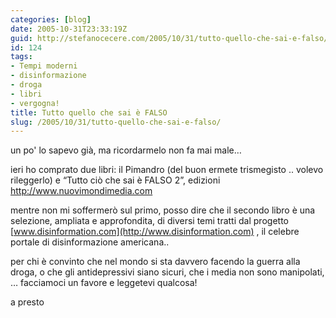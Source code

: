 ```yaml
---
categories: [blog]
date: 2005-10-31T23:33:19Z
guid: http://stefanocecere.com/2005/10/31/tutto-quello-che-sai-e-falso/
id: 124
tags:
- Tempi moderni
- disinformazione
- droga
- libri
- vergogna!
title: Tutto quello che sai è FALSO
slug: /2005/10/31/tutto-quello-che-sai-e-falso/
---
```


un po' lo sapevo già, ma ricordarmelo non fa mai male…

ieri ho comprato due libri: il Pimandro (del buon ermete trismegisto .. volevo rileggerlo) e &#x201c;Tutto ciò che sai è FALSO 2&#x201d;, edizioni <http://www.nuovimondimedia.com>

mentre non mi soffermerò sul primo, posso dire che il secondo libro è una selezione, ampliata e approfondita, di diversi temi tratti dal progetto [www.disinformation.com](http://www.disinformation.com) , il celebre portale di disinformazione americana..

per chi è convinto che nel mondo si sta davvero facendo la guerra alla droga, o che gli antidepressivi siano sicuri, che i media non sono manipolati, … facciamoci un favore e leggetevi qualcosa!

a presto